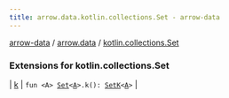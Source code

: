 ```yaml
---
title: arrow.data.kotlin.collections.Set - arrow-data
---
```


[arrow-data](../../index.html) / [arrow.data](../index.html) / [kotlin.collections.Set](./index.html)

### Extensions for kotlin.collections.Set

| [k](k.html) | `fun <A> `[`Set`](https://kotlinlang.org/api/latest/jvm/stdlib/kotlin.collections/-set/index.html)`<`[`A`](k.html#A)`>.k(): `[`SetK`](../-set-k/index.html)`<`[`A`](k.html#A)`>` |

